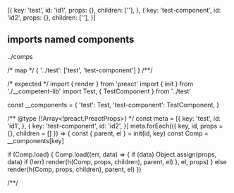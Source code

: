 [{
  key: 'test',
  id: 'id1',
  props: {},
  children: [''],
}, {
  key: 'test-component',
  id: 'id2',
  props: {},
  children: [''],
}]

## imports named components
../comps

/* map */
{ '../test': ['test', 'test-component'] }
/**/

/* expected */
import { render } from 'preact'
import { init } from './__competent-lib'
import Test, { TestComponent } from '../test'

const __components = {
  'test': Test,
  'test-component': TestComponent,
}

/** @type {!Array<!preact.PreactProps>} */
const meta = [{
  key: 'test',
  id: 'id1',
},
{
  key: 'test-component',
  id: 'id2',
}]
meta.forEach(({ key, id, props = {}, children = [] }) => {
  const { parent, el } = init(id, key)
  const Comp = __components[key]

  if (Comp.load) {
      Comp.load((err, data) => {
        if (data) Object.assign(props, data)
        if (!err) render(h(Comp, props, children), parent, el)
      }, el, props)
    } else render(h(Comp, props, children), parent, el)
})

/**/